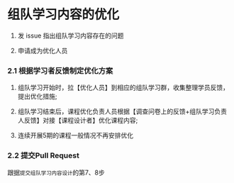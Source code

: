 # 组队学习内容的优化
1. 发 issue 指出组队学习内容存在的问题

2. 申请成为优化人员




### 2.1 根据学习者反馈制定优化方案
1. 组队学习开始时，拉【优化人员】到相应的组队学习群，收集整理学员反馈，提出优化措施; 

2. 组队学习结束后，课程优化负责人员根据【调查问卷上的反馈+组队学习负责人反馈】对接【课程设计者】优化课程内容;

3. 连续开展5期的课程一般情况不再安排优化

### 2.2 提交Pull Request
跟据`提交组队学习内容设计`的第7、8步
